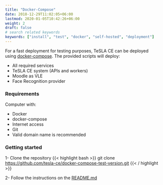 ```yaml
---
title: "Docker-Compose"
date: 2018-12-29T11:02:05+06:00
lastmod: 2020-01-05T10:42:26+06:00
weight: 2
draft: false
# search related keywords
keywords: ["install", "test", "docker", "self-hosted", "deployment"]
---
```


For a fast deployment for testing purposes, TeSLA CE can be deployed using [docker-compose](https://docs.docker.com/compose/).
The provided scripts will deploy:
- All required services
- TeSLA CE system (APIs and workers)
- Moodle as VLE
- Face Recognition provider

### Requirements

Computer with:
- Docker
- docker-compose
- Internet access
- Git
- Valid domain name is recommended

### Getting started
1- Clone the repository
{{< highlight bash >}}
git clone https://github.com/tesla-ce/docker-compose-test-version.git
{{< / highlight >}}

2- Follow the instructions on the [README.md](https://github.com/tesla-ce/docker-compose-test-version/blob/main/README.md)
